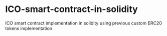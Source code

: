 # ICO-smart-contract-in-solidity
ICO smart contract implementation in solidity using previous custom ERC20 tokens implementation 
